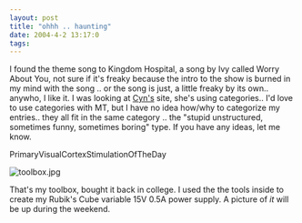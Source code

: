 ```yaml
---
layout: post
title: "ohhh .. haunting"
date: 2004-4-2 13:17:0
tags: 
---
```


I found the theme song to Kingdom Hospital, a song by Ivy called Worry About You, not sure if it's freaky because the intro to the show is burned in my mind with the song .. or the song is just, a little freaky by its own.. anywho, I like it. I was looking at [Cyn's][1] site, she's using categories.. I'd love to use categories with MT, but I have no idea how/why to categorize my entries.. they all fit in the same category .. the "stupid unstructured, sometimes funny, sometimes boring" type. If you have any ideas, let me know.



PrimaryVisualCortexStimulationOfTheDay



![toolbox.jpg][2]






That's my toolbox, bought it back in college. I used the the tools inside to create my Rubik's Cube variable 15V 0.5A power supply. A picture of *it* will be up during the weekend.



   [1]: http://alrob.gomen.org/cyn/
   [2]: http://3.bp.blogspot.com/-01rEjm8X4bU/Tn0P-Z55TMI/AAAAAAAAAM8/6Jomf2MUbE8/s320/toolbox.jpg
